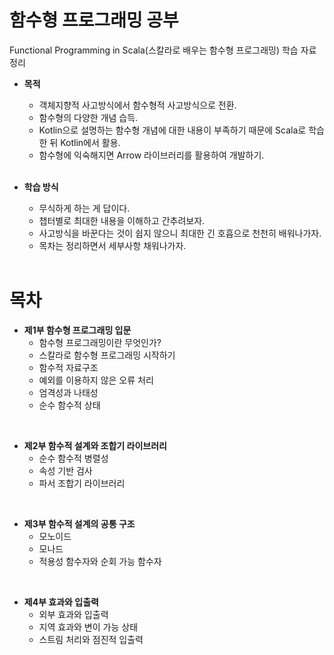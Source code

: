 # 함수형 프로그래밍 공부
Functional Programming in Scala(스칼라로 배우는 함수형 프로그래밍) 학습 자료 정리

  * **목적**
    * 객체지향적 사고방식에서 함수형적 사고방식으로 전환.
    * 함수형의 다양한 개념 습득.
    * Kotlin으로 설명하는 함수형 개념에 대한 내용이 부족하기 때문에 Scala로 학습한 뒤 Kotlin에서 활용.
    * 함수형에 익숙해지면 Arrow 라이브러리를 활용하여 개발하기.
    <br>
    
  * **학습 방식**
    * 무식하게 하는 게 답이다.
    * 챕터별로 최대한 내용을 이해하고 간추려보자.
    * 사고방식을 바꾼다는 것이 쉽지 않으니 최대한 긴 호흡으로 천천히 배워나가자.
    * 목차는 정리하면서 세부사항 채워나가자.
    <br>
    
# 목차
  * **제1부 함수형 프로그래밍 입문**
    * 함수형 프로그래밍이란 무엇인가?
    * 스칼라로 함수형 프로그래밍 시작하기
    * 함수적 자료구조
    * 예외를 이용하지 않은 오류 처리
    * 엄격성과 나태성
    * 순수 함수적 상태
  <br>
    
  * **제2부 함수적 설계와 조합기 라이브러리**
    * 순수 함수적 병렬성
    * 속성 기반 검사
    * 파서 조합기 라이브러리
  <br>
  
  * **제3부 함수적 설계의 공통 구조**
    * 모노이드
    * 모나드
    * 적용성 함수자와 순회 가능 함수자
  <br>
  
  * **제4부 효과와 입출력**
    * 외부 효과와 입출력
    * 지역 효과와 변이 가능 상태
    * 스트림 처리와 점진적 입출력
